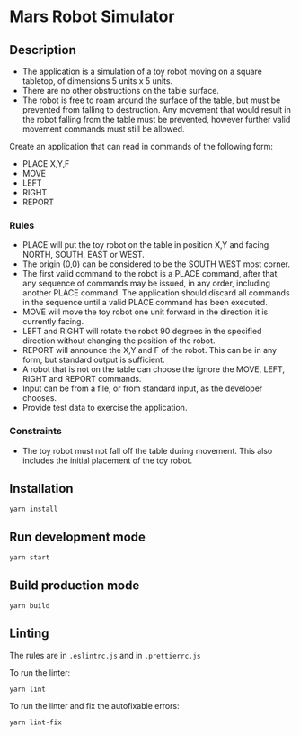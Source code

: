 # Mars Robot Simulator

## Description
- The application is a simulation of a toy robot moving on a square tabletop, of dimensions 5 units x 5 units.
- There are no other obstructions on the table surface.
- The robot is free to roam around the surface of the table, but must be prevented from falling to destruction. Any movement that would result in the robot falling from the table must be prevented, however further valid movement commands must still be allowed.


Create an application that can read in commands of the following form:
- PLACE X,Y,F
- MOVE
- LEFT
- RIGHT
- REPORT

### Rules
- PLACE will put the toy robot on the table in position X,Y and facing NORTH, SOUTH, EAST or WEST.
- The origin (0,0) can be considered to be the SOUTH WEST most corner.
- The first valid command to the robot is a PLACE command, after that, any sequence of commands may be issued, in any order, including another PLACE command. The application should discard all commands in the sequence until a valid PLACE command has been executed.
- MOVE will move the toy robot one unit forward in the direction it is currently facing.
- LEFT and RIGHT will rotate the robot 90 degrees in the specified direction without changing the position of the robot.
- REPORT will announce the X,Y and F of the robot. This can be in any form, but standard output is sufficient.
- A robot that is not on the table can choose the ignore the MOVE, LEFT, RIGHT and REPORT commands.
- Input can be from a file, or from standard input, as the developer chooses.
- Provide test data to exercise the application.

### Constraints

- The toy robot must not fall off the table during movement. This also
includes the initial placement of the toy robot.


## Installation

```
yarn install
```

## Run development mode

```
yarn start
```

## Build production mode

```
yarn build
```

## Linting

The rules are in `.eslintrc.js` and in `.prettierrc.js`

To run the linter:
```
yarn lint
```

To run the linter and fix the autofixable errors:
```
yarn lint-fix
```